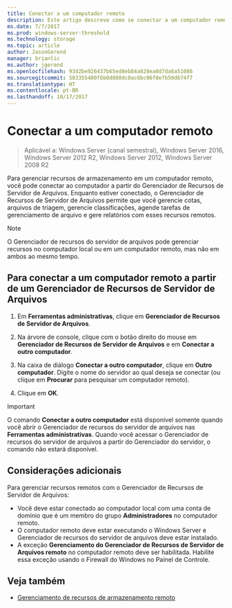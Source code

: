 ```yaml
---
title: Conectar a um computador remoto
description: Este artigo descreve como se conectar a um computador remoto para gerenciar recursos de armazenamento do Gerenciador de Recursos de Servidor de Arquivos
ms.date: 7/7/2017
ms.prod: windows-server-threshold
ms.technology: storage
ms.topic: article
author: JasonGerend
manager: brianlic
ms.author: jgerend
ms.openlocfilehash: 93d2be926437b65ed8eb84a828ea0d7da6a51086
ms.sourcegitcommit: 583355400f6b0d880dc0ac6bc06f0efb50d674f7
ms.translationtype: HT
ms.contentlocale: pt-BR
ms.lasthandoff: 10/17/2017
---
```

# <a name="connect-to-a-remote-computer"></a>Conectar a um computador remoto 

> Aplicável a: Windows Server (canal semestral), Windows Server 2016, Windows Server 2012 R2, Windows Server 2012, Windows Server 2008 R2

Para gerenciar recursos de armazenamento em um computador remoto, você pode conectar ao computador a partir do Gerenciador de Recursos de Servidor de Arquivos. Enquanto estiver conectado, o Gerenciador de Recursos de Servidor de Arquivos permite que você gerencie cotas, arquivos de triagem, gerencie classificações, agende tarefas de gerenciamento de arquivo e gere relatórios com esses recursos remotos.

> [!Note]
> O Gerenciador de recursos do servidor de arquivos pode gerenciar recursos no computador local ou em um computador remoto, mas não em ambos ao mesmo tempo.

## <a name="to-connect-to-a-remote-computer-from-file-server-resource-manager"></a>Para conectar a um computador remoto a partir de um Gerenciador de Recursos de Servidor de Arquivos

1.  Em **Ferramentas administrativas**, clique em **Gerenciador de Recursos de Servidor de Arquivos**.

2.  Na árvore de console, clique com o botão direito do mouse em **Gerenciador de Recursos de Servidor de Arquivos** e em **Conectar a outro computador**.

3.  Na caixa de diálogo **Conectar a outro computador**, clique em **Outro computador**. Digite o nome do servidor ao qual deseja se conectar (ou clique em **Procurar** para pesquisar um computador remoto).

4.  Clique em **OK**.

> [!Important]
> O comando **Conectar a outro computador** está disponível somente quando você abrir o Gerenciador de recursos do servidor de arquivos nas **Ferramentas administrativas**. Quando você acessar o Gerenciador de recursos do servidor de arquivos a partir do Gerenciador do servidor, o comando não estará disponível.

## <a name="additional-considerations"></a>Considerações adicionais

Para gerenciar recursos remotos com o Gerenciador de Recursos de Servidor de Arquivos:

-   Você deve estar conectado ao computador local com uma conta de domínio que é um membro do grupo **Administradores** no computador remoto.
-   O computador remoto deve estar executando o Windows Server e Gerenciador de recursos do servidor de arquivos deve estar instalado.
-   A exceção **Gerenciamento do Gerenciador de Recursos de Servidor de Arquivos remoto** no computador remoto deve ser habilitada. Habilite essa exceção usando o Firewall do Windows no Painel de Controle.

## <a name="see-also"></a>Veja também

-   [Gerenciamento de recursos de armazenamento remoto](managing-remote-storage-resources.md)